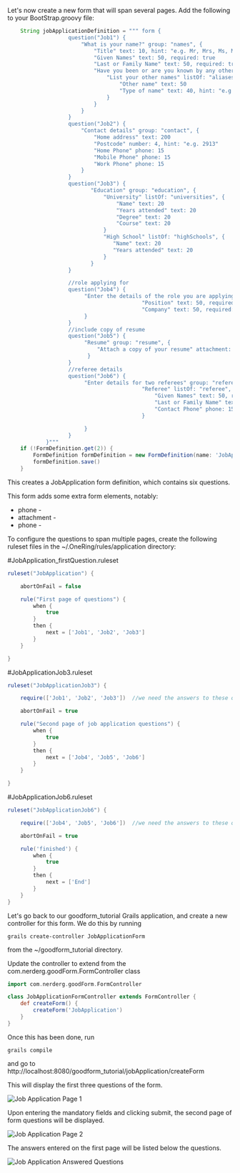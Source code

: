 Let's now create a new form that will span several pages.  Add the following to your BootStrap.groovy file:

```groovy
    String jobApplicationDefinition = """ form {
                   question("Job1") {
                       "What is your name?" group: "names", {
                           "Title" text: 10, hint: "e.g. Mr, Mrs, Ms, Miss, Dr", suggest: "title"
                           "Given Names" text: 50, required: true
                           "Last or Family Name" text: 50, required: true
                           "Have you been or are you known by any other names?" hint: "e.g. maiden name, previous married name, alias, name at birth", {
                               "List your other names" listOf: "aliases", {
                                   "Other name" text: 50
                                   "Type of name" text: 40, hint: "e.g maiden name", suggest: "nameType"
                               }
                           }
                       }
                   }
                   question("Job2") {
                       "Contact details" group: "contact", {
                           "Home address" text: 200
                           "Postcode" number: 4, hint: "e.g. 2913"
                           "Home Phone" phone: 15
                           "Mobile Phone" phone: 15
                           "Work Phone" phone: 15
                       }
                   }
                   question("Job3") {
                          "Education" group: "education", {
                              "University" listOf: "universities", {
                                  "Name" text: 20
                                  "Years attended" text: 20
                                  "Degree" text: 20
                                  "Course" text: 20
                              }
                              "High School" listOf: "highSchools", {
                                 "Name" text: 20
                                 "Years attended" text: 20
                              }
                          }
                   }

                   //role applying for
                   question("Job4") {
                        "Enter the details of the role you are applying for" group: "role", {
                                          "Position" text: 50, required: true
                                          "Company" text: 50, required: true
                        }
                   }
                   //include copy of resume
                   question("Job5") {
                        "Resume" group: "resume", {
                            "Attach a copy of your resume" attachment: "resume_file"
                         }
                   }
                   //referee details
                   question("Job6") {
                        "Enter details for two referees" group: "references", {
                                          "Referee" listOf: "referee", {
                                              "Given Names" text: 50, required: true
                                              "Last or Family Name" text: 50, required: true
                                              "Contact Phone" phone: 15, required: true
                                          }

                        }
                   }
            }"""
    if (!FormDefinition.get(2)) {
        FormDefinition formDefinition = new FormDefinition(name: 'JobApplication', formDefinition: jobApplicationDefinition, formVersion: 1)
        formDefinition.save()
    }

```

This creates a JobApplication form definition, which contains six questions.

This form adds some extra form elements, notably:

* phone -
* attachment -
* phone -

To configure the questions to span multiple pages, create the following ruleset files in the ~/.OneRing/rules/application directory:

#JobApplication_firstQuestion.ruleset

```groovy
ruleset("JobApplication") {

    abortOnFail = false

    rule("First page of questions") {
        when {
            true
        }
        then {
            next = ['Job1', 'Job2', 'Job3']
        }
    }

}
```

#JobApplicationJob3.ruleset

```groovy
ruleset("JobApplicationJob3") {

    require(['Job1', 'Job2', 'Job3'])  //we need the answers to these questions

    abortOnFail = true

	rule("Second page of job application questions") {
        when {
            true
        }
        then {
            next = ['Job4', 'Job5', 'Job6']
        }
    }

}
```

#JobApplicationJob6.ruleset

```groovy
ruleset("JobApplicationJob6") {

    require(['Job4', 'Job5', 'Job6'])  //we need the answers to these questions

    abortOnFail = true

	rule('finished') {
        when {
            true
        }
        then {
            next = ['End']
        }
    }
}
```

Let's go back to our goodform_tutorial Grails application, and create a new controller for this form.  We do this by running

    grails create-controller JobApplicationForm

from the ~/goodform_tutorial directory.

Update the controller to extend from the com.nerderg.goodForm.FormController class

```groovy
import com.nerderg.goodForm.FormController

class JobApplicationFormController extends FormController {
    def createForm() {
        createForm('JobApplication')
    }
}
```

Once this has been done, run

    grails compile

and go to http://localhost:8080/goodform_tutorial/jobApplication/createForm

This will display the first three questions of the form.

![Job Application Page 1](##job_application_page_1.png##)

Upon entering the mandatory fields and clicking submit, the second page of form questions will be displayed.

![Job Application Page 2](##job_application_page_2.png##)

The answers entered on the first page will be listed below the questions.

![Job Application Answered Questions](##job_application_answered_questions.png##)



